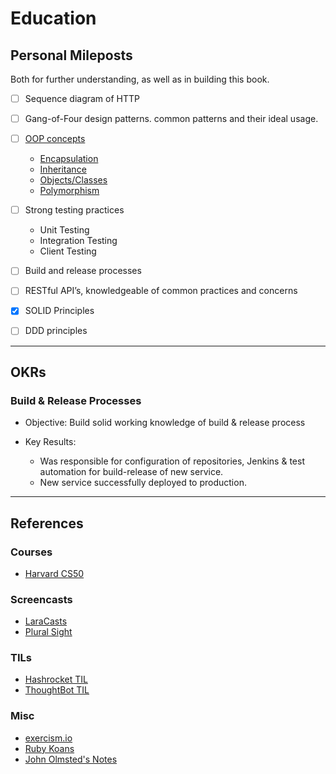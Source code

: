 # Education

## Personal Mileposts

Both for further understanding, as well as in building this book.

-   [ ] Sequence diagram of HTTP

-   [ ] Gang-of-Four design patterns. common patterns and their ideal usage.

-   [ ] [OOP concepts](../design/oop.md)

    -   [Encapsulation](../design/oop.md#encapsulation)
    -   [Inheritance](../design/oop.md#inheritance)
    -   [Objects/Classes](../design/oop.md#classes)
    -   [Polymorphism](../design/oop.md#polymorphism)

-   [ ] Strong testing practices

    -   Unit Testing
    -   Integration Testing
    -   Client Testing

-   [ ] Build and release processes

-   [ ] RESTful API’s, knowledgeable of common practices and concerns

-   [x] SOLID Principles

-   [ ] DDD principles

---

## OKRs

### Build & Release Processes

-   Objective: Build solid working knowledge of build & release process

-   Key Results:

    -   Was responsible for configuration of repositories, Jenkins & test automation for build-release of new service.
    -   New service successfully deployed to production.

---

## References

### Courses

-   [Harvard CS50](./harvard_cs50.md)

### Screencasts

-   [LaraCasts](https://laracasts.com)
-   [Plural Sight](https://www.pluralsight.com)

### TILs

-   [Hashrocket TIL](https://til.hashrocket.com)
-   [ThoughtBot TIL](https://github.com/thoughtbot/til)

### Misc

-   [exercism.io](http://exercism.io)
-   [Ruby Koans](http://rubykoans.com)
-   [John Olmsted's Notes](https://github.com/qsymmachus/notes)
